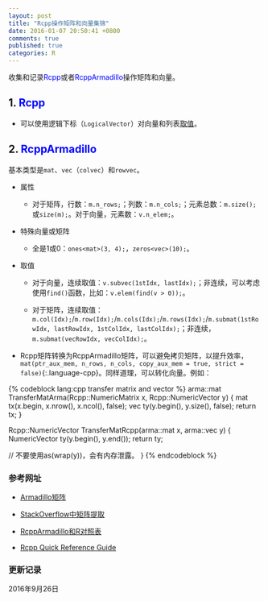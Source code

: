 ```yaml
---
layout: post
title: "Rcpp操作矩阵和向量集锦"
date: 2016-01-07 20:50:41 +0800
comments: true
published: true
categories: R
---
```


收集和记录<span style="color: blue">Rcpp</span>或者<span style="color: blue">RcppArmadillo</span>操作矩阵和向量。


## 1. <span style="color: blue">Rcpp</span> ##

* 可以使用逻辑下标（`LogicalVector`）对向量和列表[取值](http://gallery.rcpp.org/articles/subsetting/)。

## 2. <span style="color: blue">RcppArmadillo</span> ##

基本类型是`mat`、`vec`（`colvec`）和`rowvec`。

* 属性
  
    * 对于矩阵，行数：`m.n_rows;`；列数：`m.n_cols;`；元素总数：`m.size();`或`size(m);`。对于向量，元素数：`v.n_elem;`。

* 特殊向量或矩阵

   * 全是1或0：`ones<mat>(3, 4);`，`zeros<vec>(10);`。

* 取值

   * 对于向量，连续取值：`v.subvec(1stIdx, lastIdx);`；非连续，可以考虑使用`find()`函数，比如：`v.elem(find(v > 0));`。
   
   * 对于矩阵，连续取值：`m.col(Idx);`/`m.row(Idx);`/`m.cols(Idx);`/`m.rows(Idx);`/`m.submat(1stRowIdx, lastRowIdx, 1stColIdx, lastColIdx);`；非连续，`m.submat(vecRowIdx, vecColIdx);`。

* Rcpp矩阵转换为RcppArmadillo矩阵，可以避免拷贝矩阵，以提升效率，`mat(ptr_aux_mem, n_rows, n_cols, copy_aux_mem = true, strict = false)`{:.language-cpp}。同样道理，可以转化向量。例如：

{% codeblock lang:cpp transfer matrix and vector %}
arma::mat TransferMatArma(Rcpp::NumericMatrix x, Rcpp::NumericVector y) {
    mat tx(x.begin, x.nrow(), x.ncol(), false);
    vec ty(y.begin(), y.size(), false);
    return tx;
}

Rcpp::NumericVector TransferMatRcpp(arma::mat x, arma::vec y) {
    NumericVector ty(y.begin(), y.end());
    return ty;
    
// 不要使用as<IntegerVector>(wrap(y))，会有内存泄露。
}
{% endcodeblock %}




### <a id="Ref">参考网址</a> ###

* [Armadillo矩阵](http://arma.sourceforge.net/docs.html#adv_constructors_mat)

* [StackOverflow中矩阵提取](https://stackoverflow.com/questions/13038256/subset-of-a-rcpp-matrix-that-matches-a-logical-statement)

* [RcppArmadillo和R对照表](https://github.com/petewerner/misc/wiki/RcppArmadillo-cheatsheet)

* [Rcpp Quick Reference Guide](https://cran.r-project.org/web/packages/Rcpp/vignettes/Rcpp-quickref.pdf) 



### 更新记录 ###

2016年9月26日




